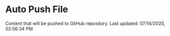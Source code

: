 # Auto Push File

Content that will be pushed to GitHub repository.
Last updated: 07/14/2025, 02:56:34 PM